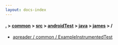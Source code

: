 ```yaml
---
layout: docs-index
---
```

#### [.](./../../../../../index) > [common](./../../../../index) > [src](./../../../index) > [androidTest](./../../index) > [java](./../index) > [james](./index) > **/**

- [apreader / common / ExampleInstrumentedTest](apreader/common/ExampleInstrumentedTest)
